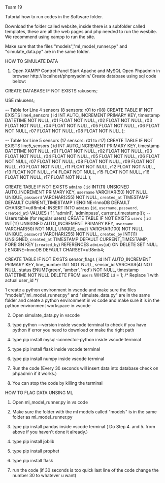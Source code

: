 Team 19

Tutorial how to run codes in the Software folder.

Download the folder called website, inside there is a subfolder called templates, these are all the web pages and php needed to run the wesbite. We recommend using xampp to run the site.

Make sure that the files "models","ml_model_runner.py" and "simulate_data.py" are in the same folder.



HOW TO SIMULATE DATA

1. Open XAMPP Control Panel 
     Start Apache and MySQL
     Open Phpadmin in browser http://localhost/phpmyadmin/
     Create database using sql code below:


CREATE DATABASE IF NOT EXISTS rakusens;

USE rakusens;

-- Table for Line 4 sensors (8 sensors: r01 to r08)
CREATE TABLE IF NOT EXISTS line4_sensors (
    id INT AUTO_INCREMENT PRIMARY KEY,
    timestamp DATETIME NOT NULL,
    r01 FLOAT NOT NULL,
    r02 FLOAT NOT NULL,
    r03 FLOAT NOT NULL,
    r04 FLOAT NOT NULL,
    r05 FLOAT NOT NULL,
    r06 FLOAT NOT NULL,
    r07 FLOAT NOT NULL,
    r08 FLOAT NOT NULL
);

-- Table for Line 5 sensors (17 sensors: r01 to r17)
CREATE TABLE IF NOT EXISTS line5_sensors (
    id INT AUTO_INCREMENT PRIMARY KEY,
    timestamp DATETIME NOT NULL,
    r01 FLOAT NOT NULL,
    r02 FLOAT NOT NULL,
    r03 FLOAT NOT NULL,
    r04 FLOAT NOT NULL,
    r05 FLOAT NOT NULL,
    r06 FLOAT NOT NULL,
    r07 FLOAT NOT NULL,
    r08 FLOAT NOT NULL,
    r09 FLOAT NOT NULL,
    r10 FLOAT NOT NULL,
    r11 FLOAT NOT NULL,
    r12 FLOAT NOT NULL,
    r13 FLOAT NOT NULL,
    r14 FLOAT NOT NULL,
    r15 FLOAT NOT NULL,
    r16 FLOAT NOT NULL,
    r17 FLOAT NOT NULL
);

 CREATE TABLE IF NOT EXISTS `admins` (
   `id` INT(11) UNSIGNED AUTO_INCREMENT PRIMARY KEY,
   `username` VARCHAR(50) NOT NULL UNIQUE,
   `password` VARCHAR(255) NOT NULL,
   `created_at` TIMESTAMP DEFAULT CURRENT_TIMESTAMP
 ) ENGINE=InnoDB DEFAULT CHARSET=utf8mb4;
 INSERT INTO `admins` (`id`, `username`, `password`, `created_at`) VALUES ('1', 'admin1', 'adminpass', current_timestamp());
 -- Users table (for regular users)
 CREATE TABLE IF NOT EXISTS `users` (
   `id` INT(11) UNSIGNED AUTO_INCREMENT PRIMARY KEY,
   `username` VARCHAR(50) NOT NULL UNIQUE,
   `email` VARCHAR(100) NOT NULL UNIQUE,
   `password` VARCHAR(255) NOT NULL,
   `created_by` INT(11) UNSIGNED,
   `created_at` TIMESTAMP DEFAULT CURRENT_TIMESTAMP,
   FOREIGN KEY (`created_by`) REFERENCES `admins`(`id`) ON DELETE SET NULL
 ) ENGINE=InnoDB DEFAULT CHARSET=utf8mb4;
 
 CREATE TABLE IF NOT EXISTS sensor_flags (
     id INT AUTO_INCREMENT PRIMARY KEY,
     line_number INT NOT NULL,
     sensor_id VARCHAR(4) NOT NULL,
     status ENUM('green', 'amber', 'red') NOT NULL,
     timestamp DATETIME NOT NULL
DELETE FROM `users` WHERE `id` = 1;  /* Replace 1 with actual user_id */


1 create a python environment in vscode and make sure the files "models","ml_model_runner.py" and "simulate_data.py" are in the   same folder and create a python environment in vs code and make sure it is in the python environment workspace in vscode 

2. Open simulate_data.py in vscode
   
3. type python --version   inside vscode terminal to check if you have python
   if error you need to download or make the right path

4. type   pip install mysql-connector-python    inside vscode terminal
   
5. type pip install flask      inside vscode terminal

6. type   pip install numpy     inside vscode terminal

7. Run the code (Every 30 seconds will insert data into database check on phpadmin if it works.)

8. You can stop the code by killing the terminal




HOW TO FLAG DATA UNSING ML

1. Open ml_model_runner.py in vs code

2. Make sure the folder with the ml models called "models" is in the same folder as ml_model_runner.py

3. type   pip install pandas     inside vscode terminal ( Do Step 4. and 5. from above if you haven't done it already.) 

4. type   pip install joblib

5. type   pip install prophet

6. type pip install flask

7. run the code (if 30 seconds is too quick last line of the code change the number 30 to whatever u want)

